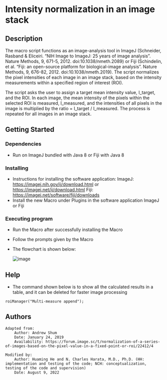 # Intensity normalization in an image stack

## Description
The macro script functions as an image-analysis tool in ImageJ (Schneider, Rasband & Eliceiri. “NIH Image to ImageJ: 25 years of image analysis”. Nature Methods, 9, 671-5, 2012. doi:10.1038/nmeth.2089) or Fiji (Schindelin, et al. “Fiji: an open-source platform for biological-image analysis”. Nature Methods, 9, 676-82, 2012. doi:10.1038/nmeth.2019). The script normalizes the pixel intensities of each image in an image stack, based on the intensity measurements within a specified region of interest (ROI).

The script asks the user to assign a target mean intensity value, I_target, and the ROI. In each image, the mean intensity of the pixels within the selected ROI is measured, I_measured, and the intensities of all pixels in the image is multiplied by the ratio = I_target / I_measured. The process is repeated for all images in an image stack.

## Getting Started

### Dependencies

* Run on ImageJ bundled with Java 8 or Fiji with Java 8

### Installing

* Instructions for installing the software application:
ImageJ: https://imagej.nih.gov/ij/download.html or https://imagej.net/ij/download.html
Fiji: https://imagej.net/software/fiji/downloads
* Install the new Macro under Plugins in the software application ImageJ or Fiji

### Executing program

* Run the Macro after successfully installing the Macro
* Follow the prompts given by the Macro
* The flowchart is shown below:

  ![image](https://user-images.githubusercontent.com/117980348/220819056-80cc63c5-2b0b-4273-9eae-2fdaa13e4ab0.png)

## Help
* The command shown below is to show all the calculated results in a table, and it can be deleted for faster image processing
```
roiManager("Multi-measure append");
```

## Authors

```
Adapted from:
	Author: Andrew Shum 
	Date: January 24, 2019
	Availability: https://forum.image.sc/t/normalization-of-a-series-of-images-based-on-the-pixel-value-in-a-fixed-point-or-roi/22412/4

```
```
Modified by:
	Author: Huaming He and N. Charles Harata, M.D., Ph.D. (HH: implementation and testing of the code; NCH: conceptualization, testing of the code and supervision)
	Date: August 9, 2022
```
